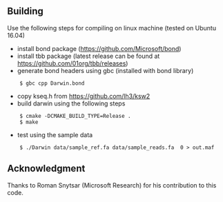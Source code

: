 ## Building 

Use the following steps for compiling on linux machine (tested on Ubuntu 16.04)

* install bond package (https://github.com/Microsoft/bond)
* install tbb package  (latest release can be found at https://github.com/01org/tbb/releases) 
* generate bond headers using gbc (installed with bond library)
```
    $ gbc cpp Darwin.bond
```
* copy kseq.h from https://github.com/lh3/ksw2
* build darwin using the following steps
```
    $ cmake -DCMAKE_BUILD_TYPE=Release .
    $ make
```
* test using the sample data
```
    $ ./Darwin data/sample_ref.fa data/sample_reads.fa  0 > out.maf
```

## Acknowledgment 
Thanks to Roman Snytsar (Microsoft Research) for his contribution to this code.
